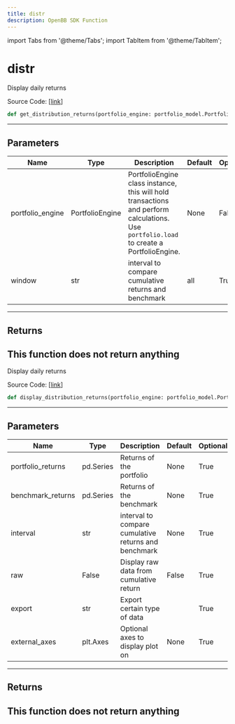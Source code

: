 ```yaml
---
title: distr
description: OpenBB SDK Function
---
```


import Tabs from '@theme/Tabs';
import TabItem from '@theme/TabItem';

# distr

<Tabs>
<TabItem value="model" label="Model" default>

Display daily returns

Source Code: [[link](https://github.com/OpenBB-finance/OpenBBTerminal/tree/main/openbb_terminal/portfolio/portfolio_model.py#L1629)]
```python
def get_distribution_returns(portfolio_engine: portfolio_model.PortfolioEngine, window: str = "all") -> None
```
---
## Parameters
| Name | Type | Description | Default | Optional |
| ---- | ---- | ----------- | ------- | -------- |
| portfolio_engine | PortfolioEngine | PortfolioEngine class instance, this will hold transactions and perform calculations.<br/>Use `portfolio.load` to create a PortfolioEngine. | None | False |
| window | str | interval to compare cumulative returns and benchmark | all | True |

---
## Returns
This function does not return anything
---


</TabItem>
<TabItem value="view" label="View">

Display daily returns

Source Code: [[link](https://github.com/OpenBB-finance/OpenBBTerminal/tree/main/openbb_terminal/portfolio/portfolio_view.py#L626)]
```python
def display_distribution_returns(portfolio_engine: portfolio_model.PortfolioEngine, window: str = "all", raw: bool = False, export: str = "", external_axes: Optional[matplotlib.axes._axes.Axes] = None) -> None
```
---
## Parameters
| Name | Type | Description | Default | Optional |
| ---- | ---- | ----------- | ------- | -------- |
| portfolio_returns | pd.Series | Returns of the portfolio | None | True |
| benchmark_returns | pd.Series | Returns of the benchmark | None | True |
| interval | str | interval to compare cumulative returns and benchmark | None | True |
| raw | False | Display raw data from cumulative return | False | True |
| export | str | Export certain type of data |  | True |
| external_axes | plt.Axes | Optional axes to display plot on | None | True |

---
## Returns
This function does not return anything
---


</TabItem>
</Tabs>